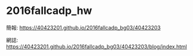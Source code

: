 # 2016fallcadp_hw
簡報: https://40423201.github.io/2016fallcadp_bg03/40423203

網誌: https://40423201.github.io/2016fallcadp_bg03/40423203/blog/index.html
